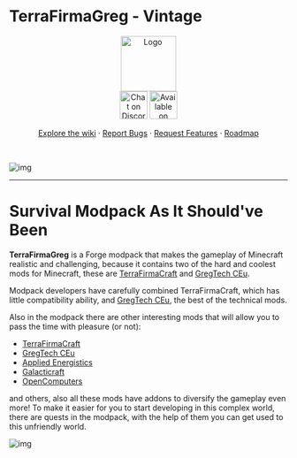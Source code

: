 # TerraFirmaGreg - Vintage

<div align="center">
  <a href="https://github.com/TerraFirmaGreg-Team/Modpack-Vintage">
    <img src="https://github.com/TerraFirmaGreg-Team/.github/blob/main/branding/logo.png?raw=true" alt="Logo" height="100">
  </a>
  <br/>

  <a href="https://discord.com/invite/AEaCzCTUwQ">
 <img src="https://github.com/TerraFirmaGreg-Team/.github/blob/main/branding/discord_logo.png?raw=true" alt="Chat on Discord" height="50"></a>

  <a href="https://www.curseforge.com/minecraft/modpacks/terrafirmagreg/files?page=1&pageSize=20&version=1.12.2">
  <img src="https://github.com/TerraFirmaGreg-Team/.github/blob/main/branding/curseforge_logo.png?raw=true" alt="Available on СurseForge" height="50"></a>
  <br/>
  <p align="center">
    <a href="https://github.com/TerraFirmaGreg-Team/Modpack-Vintage/wiki">Explore the wiki</a>
    ·
    <a href="https://github.com/TerraFirmaGreg-Team/Modpack-Vintage/issues">Report Bugs</a>
    ·
    <a href="https://github.com/TerraFirmaGreg-Team/Modpack-Vintage/issues">Request Features</a>
    ·
    <a href="https://github.com/orgs/TerraFirmaGreg-Team/projects/9">Roadmap</a>
  </p>
</div>
<br/>

![img](https://github.com/TerraFirmaGreg-Team/.github/blob/main/branding/logo_large.png?raw=true)

***

# Survival Modpack As It Should've Been

**TerraFirmaGreg** is a Forge modpack that makes the gameplay of Minecraft realistic and challenging, because it contains two of the hard and coolest mods for Minecraft, these are [TerraFirmaCraft](https://www.curseforge.com/minecraft/mc-mods/terrafirmacraft) and [GregTech CEu](https://www.curseforge.com/minecraft/mc-mods/gregtech-ce-unofficial).

Modpack developers have carefully combined TerraFirmaCraft, which has little compatibility ability, and [GregTech CEu](https://www.curseforge.com/minecraft/mc-mods/gregtech-ce-unofficial), the best of the technical mods.

Also in the modpack there are other interesting mods that will allow you to pass the time with pleasure (or not):

- [TerraFirmaCraft](https://www.curseforge.com/minecraft/mc-mods/terrafirmacraft)
- [GregTech CEu](https://www.curseforge.com/minecraft/mc-mods/gregtech-ce-unofficial)
- [Applied Energistics](https://www.curseforge.com/minecraft/mc-mods/ae2-extended-life)
- [Galacticraft](https://www.curseforge.com/minecraft/mc-mods/galacticraft-legacy)
- [OpenComputers](https://www.curseforge.com/minecraft/mc-mods/opencomputers)


and others, also all these mods have addons to diversify the gameplay even more! To make it easier for you to start developing in this complex world, there are quests in the modpack, with the help of them you can get used to this unfriendly world.

![img](https://github.com/TerraFirmaGreg-Team/.github/blob/main/branding/image_readme.png?raw=true)
